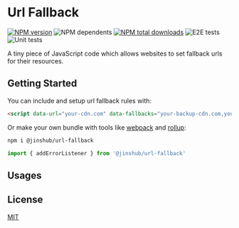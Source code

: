 # Url Fallback


[![NPM version][npm-version]][npm-package]
![NPM dependents][dependents]
[![NPM total downloads][downloads-total]][npm-package]
![E2E tests][tests-e2e]
![Unit tests][tests-unit]

A tiny piece of JavaScript code which allows websites to set fallback urls for their resources.

## Getting Started

You can include and setup url fallback rules with:

``` html
<script data-url="your-cdn.com" data-fallbacks="your-backup-cdn.com,your-static-server.com/change/path" data-url-fallback src="https://cdn.jsdelivr.net/npm/@jinshub/url-fallback"></script>
```

Or make your own bundle with tools like [webpack](https://webpack.js.org) and [rollup](https://rollupjs.org):

``` bash
npm i @jinshub/url-fallback
```
``` ts
import { addErrorListener } from '@jinshub/url-fallback'
```

## Usages

## License

[MIT](https://opensource.org/licenses/MIT)

[npm-version]: https://img.shields.io/npm/v/@jinshub/url-fallback.svg
[npm-package]: https://npmjs.org/package/@jinshub/url-fallback
[downloads-total]: https://img.shields.io/npm/dt/@jinshub/url-fallback.svg
[dependents]: https://img.shields.io/librariesio/dependents/npm/@jinshub/url-fallback
[tests-e2e]: https://img.shields.io/badge/e2e%20tests-15%20passed-success
[tests-unit]: https://img.shields.io/badge/unit%20tests-4%20passed-success
